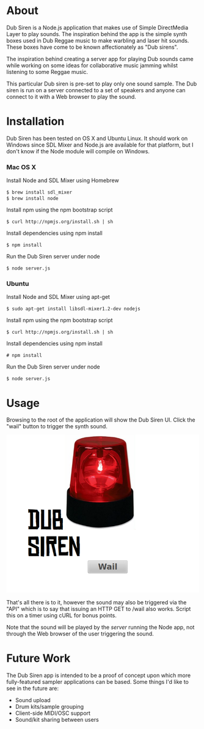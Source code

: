 # About

Dub Siren is a Node.js application that makes use of Simple DirectMedia Layer to play sounds.
The inspiration behind the app is the simple synth boxes used in Dub Reggae music to make 
warbling and laser hit sounds. These boxes have come to be known affectionately as "Dub sirens".

The inspiration behind creating a server app for playing Dub sounds came while working
on some ideas for collaborative music jamming whilst listening to some Reggae music.

This particular Dub siren is pre-set to play only one sound sample. The Dub siren is run on a server
connected to a set of speakers and anyone can connect to it with a Web browser to play
the sound.

# Installation

Dub Siren has been tested on OS X and Ubuntu Linux. It should work on Windows since SDL
Mixer and Node.js are available for that platform, but I don't know if the Node module
will compile on Windows.

### Mac OS X

Install Node and SDL Mixer using Homebrew

    $ brew install sdl_mixer
    $ brew install node

Install npm using the npm bootstrap script

    $ curl http://npmjs.org/install.sh | sh

Install dependencies using npm install

    $ npm install 

Run the Dub Siren server under node

    $ node server.js

### Ubuntu

Install Node and SDL Mixer using apt-get

    $ sudo apt-get install libsdl-mixer1.2-dev nodejs

Install npm using the npm bootstrap script

    $ curl http://npmjs.org/install.sh | sh

Install dependencies using npm install

    # npm install 

Run the Dub Siren server under node

    $ node server.js


# Usage

Browsing to the root of the application will show the Dub Siren UI. Click the "wail"
button to trigger the synth sound. 

![Dub Siren UI screenshot](https://github.com/dnewcome/dub-siren/raw/master/screenshot.png)

That's all there is to it, however the sound 
may also be triggered via the "API" which is to say that issuing an HTTP GET to 
/wail also works. Script this on a timer using cURL for bonus points.

Note that the sound will be played by the _server_ running the Node app, not through 
the Web browser of the user triggering the sound.

# Future Work

The Dub Siren app is intended to be a proof of concept upon which more fully-featured
sampler applications can be based. Some things I'd like to see in the future are:

- Sound upload
- Drum kits/sample grouping
- Client-side MIDI/OSC support 
- Sound/kit sharing between users
